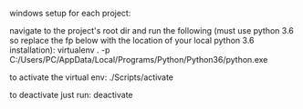 windows setup for each project:

navigate to the project's root dir and run the following (must use python 3.6 so replace the fp below with the location of your local python 3.6 installation):
virtualenv .  -p C:/Users/PC/AppData/Local/Programs/Python/Python36/python.exe

to activate the virtual env: 
./Scripts/activate

to deactivate just run:
deactivate

